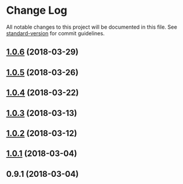 # Change Log

All notable changes to this project will be documented in this file. See [standard-version](https://github.com/conventional-changelog/standard-version) for commit guidelines.

<a name="1.0.6"></a>
## [1.0.6](https://github.com/ojkelly/bunjil/compare/v1.0.5...v1.0.6) (2018-03-29)



<a name="1.0.5"></a>
## [1.0.5](https://github.com/ojkelly/bunjil/compare/v1.0.4...v1.0.5) (2018-03-26)



<a name="1.0.4"></a>
## [1.0.4](https://github.com/ojkelly/bunjil/compare/v1.0.3...v1.0.4) (2018-03-22)



<a name="1.0.3"></a>
## [1.0.3](https://github.com/ojkelly/bunjil/compare/v1.0.2...v1.0.3) (2018-03-13)



<a name="1.0.2"></a>
## [1.0.2](https://github.com/ojkelly/bunjil/compare/v1.0.1...v1.0.2) (2018-03-12)



<a name="1.0.1"></a>
## [1.0.1](https://github.com/ojkelly/bunjil/compare/v0.9.1...v1.0.1) (2018-03-04)



<a name="0.9.1"></a>
## 0.9.1 (2018-03-04)
